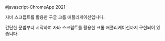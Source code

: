 #javascript-ChromeApp 2021

자바 스크립트를 활용한 구글 크롬 애플리케이션입니다.

간단한 문법부터 시작하여 자바 스크립트를 활용한 크롬 애플리케이션까지 구현되어 있습니다.

